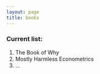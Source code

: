 ```yaml
---
layout: page
title: books
---
```

### Current list:
1. The Book of Why 
2. Mostly Harmless Econometrics
3. ...
